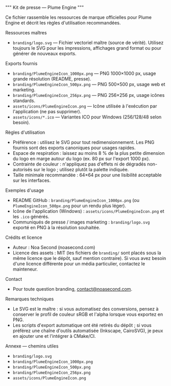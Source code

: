 """
Kit de presse — Plume Engine
"""

Ce fichier rassemble les ressources de marque officielles pour Plume Engine et décrit les règles d'utilisation recommandées.

Ressources maîtres
- `branding/logo.svg` — Fichier vectoriel maître (source de vérité). Utilisez toujours le SVG pour les impressions, affichages grand format ou pour générer de nouveaux exports.

Exports fournis
- `branding/PlumeEngineIcon_1000px.png` — PNG 1000×1000 px, usage grande résolution (README, presse).
- `branding/PlumeEngineIcon_500px.png` — PNG 500×500 px, usage web et marketing.
- `branding/PlumeEngineIcon_256px.png` — PNG 256×256 px, usage icônes standards.
- `assets/icons/PlumeEngineIcon.png` — Icône utilisée à l'exécution par l'application (ne pas supprimer).
- `assets/icons/*.ico` — Variantes ICO pour Windows (256/128/48 selon besoin).

Règles d'utilisation
- Préférence : utilisez le SVG pour tout redimensionnement. Les PNG fournis sont des exports canoniques pour usages rapides.
- Espace de respiration : laissez au moins 8 % de la plus petite dimension du logo en marge autour du logo (ex. 80 px sur l'export 1000 px).
- Contrainte de couleur : n'appliquez pas d'effets ni de dégradés non-autorisés sur le logo ; utilisez plutôt la palette indiquée.
- Taille minimale recommandée : 64×64 px pour une lisibilité acceptable sur les interfaces.

Exemples d'usage
- README GitHub : `branding/PlumeEngineIcon_1000px.png` (ou `PlumeEngineIcon_500px.png` pour un rendu plus léger).
- Icône de l'application (Windows) : `assets/icons/PlumeEngineIcon.png` et les `.ico` générés.
- Communiqués de presse / images marketing : `branding/logo.svg` exporté en PNG à la résolution souhaitée.

Crédits et licence
- Auteur : Noa Second (noasecond.com)
- Licence des assets : MIT (les fichiers de `branding/` sont placés sous la même licence que le dépôt, sauf mention contraire). Si vous avez besoin d'une licence différente pour un média particulier, contactez le mainteneur.

Contact
- Pour toute question branding, contact@noasecond.com.

Remarques techniques
- Le SVG est le maître : si vous automatisez des conversions, pensez à conserver le profil de couleur sRGB et l'alpha lorsque vous exportez en PNG.
- Les scripts d'export automatique ont été retirés du dépôt ; si vous préférez une chaîne d'outils automatisée (Inkscape, CairoSVG), je peux en ajouter une et l'intégrer à CMake/CI.

Annexe — chemins utiles
- `branding/logo.svg`
- `branding/PlumeEngineIcon_1000px.png`
- `branding/PlumeEngineIcon_500px.png`
- `branding/PlumeEngineIcon_256px.png`
- `assets/icons/PlumeEngineIcon.png`